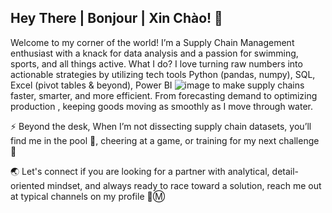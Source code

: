 ## Hey There | Bonjour | Xin Chào! 👋

Welcome to my corner of the world! I’m a Supply Chain Management enthusiast with a knack for data analysis and a passion for swimming, sports, and all things active. What I do? I love turning raw numbers into actionable strategies by utilizing tech tools Python (pandas, numpy), SQL, Excel (pivot tables & beyond), Power BI ![image](https://github.com/user-attachments/assets/8076b71c-0fa3-4c66-997f-65e4de5a726e)
to make supply chains faster, smarter, and more efficient. From forecasting demand to optimizing production , keeping goods moving as smoothly as I move through water.

⚡ Beyond the desk, When I’m not dissecting supply chain datasets, you’ll find me in the pool :flying_disc:, cheering at a game, or training for my next challenge :medal_sports:

🌏 Let's connect if you are looking for a partner with analytical, detail-oriented mindset, and always ready to race toward a solution, reach me out at typical channels on my profile 📳Ⓜ️ 

